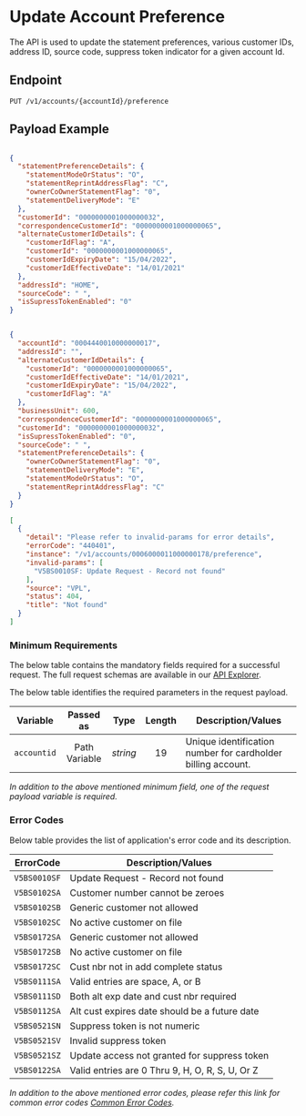 # Update Account Preference

The API is used to update the statement preferences, various customer IDs, address ID, source code, suppress token indicator for a given account Id. 

## Endpoint

`PUT /v1/accounts/{accountId}/preference`

## Payload Example

<!--
type: tab
titles: Request, Response, Error
-->

```json

{
  "statementPreferenceDetails": {
    "statementModeOrStatus": "O",
    "statementReprintAddressFlag": "C",
    "ownerCoOwnerStatementFlag": "0",
    "statementDeliveryMode": "E"
  },
  "customerId": "0000000001000000032",
  "correspondenceCustomerId": "0000000001000000065",
  "alternateCustomerIdDetails": {
    "customerIdFlag": "A",
    "customerId": "0000000001000000065",
    "customerIdExpiryDate": "15/04/2022",
    "customerIdEffectiveDate": "14/01/2021"
  },
  "addressId": "HOME",
  "sourceCode": " ",
  "isSupressTokenEnabled": "0"
}
```


<!--
type: tab
-->

```json

{
  "accountId": "0004440010000000017",
  "addressId": "",
  "alternateCustomerIdDetails": {
    "customerId": "0000000001000000065",
    "customerIdEffectiveDate": "14/01/2021",
    "customerIdExpiryDate": "15/04/2022",
    "customerIdFlag": "A"
  },
  "businessUnit": 600,
  "correspondenceCustomerId": "0000000001000000065",
  "customerId": "0000000001000000032",
  "isSupressTokenEnabled": "0",
  "sourceCode": " ",
  "statementPreferenceDetails": {
    "ownerCoOwnerStatementFlag": "0",
    "statementDeliveryMode": "E",
    "statementModeOrStatus": "O",
    "statementReprintAddressFlag": "C"
  }
}
```

<!--
type: tab
-->

```json
[
  {
    "detail": "Please refer to invalid-params for error details",
    "errorCode": "440401",
    "instance": "/v1/accounts/0006000011000000178/preference",
    "invalid-params": [
      "V5BS0010SF: Update Request - Record not found"
    ],
    "source": "VPL",
    "status": 404,
    "title": "Not found"
  }
]
```

<!-- type: tab-end -->

### Minimum	Requirements

The below table contains the mandatory fields required for a successful request. The full request schemas are available in our [API Explorer](../api/?type=put&path=/v1/accounts/{accountId}/preference).

The below table identifies the required parameters in the request payload.

| Variable | Passed as | Type | Length | Description/Values |
| -------- | :-------: | :--: | :------------: | ------------------ |
| `accountid` | Path Variable | *string* | 19 | Unique identification number for cardholder billing account. | 

*In addition to the above mentioned minimum field, one of the request payload variable is required.*

### Error Codes

Below table provides the list of application's error code and its description.

| ErrorCode |  Description/Values |
| --------  | ------------------ |
| `V5BS0010SF` | Update Request - Record not found |
| `V5BS0102SA` | Customer number cannot be zeroes |
| `V5BS0102SB` | Generic customer not allowed |
| `V5BS0102SC` | No active customer on file |
| `V5BS0172SA` | Generic customer not allowed |
| `V5BS0172SB` | No active customer on file |
| `V5BS0172SC` | Cust nbr not in add complete status |
| `V5BS0111SA` | Valid entries are space, A, or B |
| `V5BS0111SD` | Both alt exp date and cust nbr required |
| `V5BS0112SA` | Alt cust expires date should be a future date |
| `V5BS0521SN` | Suppress token is not numeric |
| `V5BS0521SV` | Invalid suppress token |
| `V5BS0521SZ` | Update access not granted for suppress token |
| `V5BS0122SA` | Valid entries are 0 Thru 9, H, O, R, S, U, Or Z |

*In addition to the above mentioned error codes, please refer this link for common error codes [Common Error Codes](?path=docs/Common_Error_Code.md).*